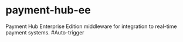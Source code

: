 # payment-hub-ee
Payment Hub Enterprise Edition middleware for integration to real-time payment systems. 
#Auto-trigger
